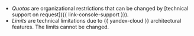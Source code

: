 - _Quotas_ are organizational restrictions that can be changed by [technical support on request]({{ link-console-support }}).
- _Limits_ are technical limitations due to {{ yandex-cloud }} architectural features. The limits cannot be changed.
